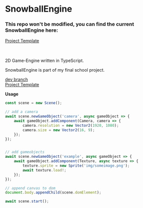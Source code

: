 # SnowballEngine

### This repo won't be modified, you can find the current SnowballEngine here:
[Project Template](https://github.com/MatsThieme/SnowballEngineTemplate)
<br><br><br>

2D Game-Engine written in TypeScript.

SnowballEngine is part of my final school project.

[dev branch](https://github.com/MatsThieme/SnowballEngine/tree/dev)
<br>
[Project Template](https://github.com/MatsThieme/SnowballEngineTemplate)

    
<b>Usage</b>
```TypeScript
const scene = new Scene();

// add a camera
await scene.newGameObject('camera', async gameObject => {
    await gameObject.addComponent(Camera, camera => {
        camera.resolution = new Vector2(1920, 1080);
        camera.size = new Vector2(16, 9);
    });
});


// add gameobjects
await scene.newGameObject('example', async gameObject => {
    await gameObject.addComponent(Texture, async texture => {
        texture.sprite = new Sprite('img/someimage.png');
        await texture.load!;
    });
});

// append canvas to dom
document.body.appendChild(scene.domElement);

await scene.start();
```
